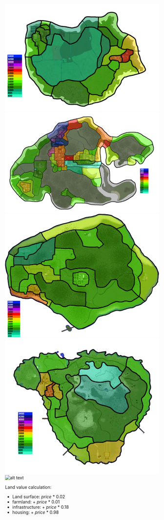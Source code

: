 ![alt text](<GFM - Farmiston Island.png>)
![alt text](<GFM - Gramados Island (PDN).png>)
![alt text](<GFM - Greenfield Island.png>)
![alt text](<GFM - Monsalac Island.png>)
![alt text](<GFM - Solterra Island.png>)

Land value calculation:
- Land surface: *price* * 0.02
- farmland: + *price* * 0.01
- infrastructure: + *price* * 0.18
- housing: + *price* * 0.98